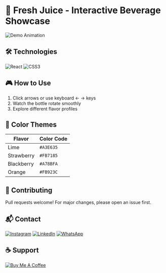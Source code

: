 # 🍹 Fresh Juice - Interactive Beverage Showcase

![Demo Animation](https://github.com/user-attachments/assets/55e7adb6-6b5a-4888-8d85-1c217b1eedc3)

## 🛠️ Technologies
![React](https://img.shields.io/badge/-React-61DAFB?logo=react&logoColor=white)
![CSS3](https://img.shields.io/badge/-CSS3-1572B6?logo=css3&logoColor=white)


## 🎮 How to Use
1. Click arrows or use keyboard ← → keys
2. Watch the bottle rotate smoothly
3. Explore different flavor profiles

## 🌈 Color Themes
| Flavor       | Color Code |
|--------------|------------|
| Lime         | `#A3E635`  |
| Strawberry   | `#FB7185`  |
| Blackberry   | `#A78BFA`  |
| Orange       | `#FB923C`  |



## 🤝 Contributing
Pull requests welcome! For major changes, please open an issue first.

## 📬 Contact
[![Instagram](https://img.shields.io/badge/-@darrylmbae-E4405F?logo=instagram)](https://instagram.com/darrylmbae)
[![LinkedIn](https://img.shields.io/badge/-Darryl%20Mbae-0A66C2?logo=linkedin)](https://linkedin.com/in/darryl-mbae-08a839219)
[![WhatsApp](https://img.shields.io/badge/-WhatsApp-25D366?logo=whatsapp)](https://wa.me/27797537452)

## ☕ Support
[![Buy Me A Coffee](https://img.shields.io/badge/-Buy%20Me%20a%20Coffee-FFDD00?logo=buymeacoffee)](https://buymeacoffee.com/darrylmbae)
